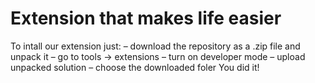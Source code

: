 # Extension that makes life easier
  To intall our extension just:
  – download the repository as a .zip file and unpack it
  – go to tools -> extensions
  – turn on developer mode 
  – upload unpacked solution
  – choose the downloaded foler
  You did it!

